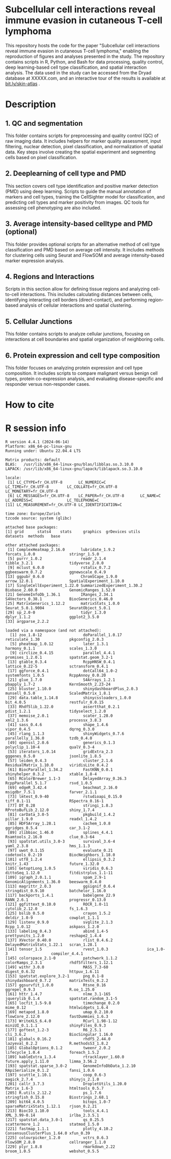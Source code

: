 # Subcellular cell interactions reveal immune evasion in cutaneous T-cell lymphoma

This repository hosts the code for the paper "Subcellular cell interactions reveal immune evasion in cutaneous T-cell lymphoma," enabling the reproduction of figures and analyses presented in the study. The repository contains scripts in R, Python, and Bash for data processing, quality control, deep learning-based cell type classification, and spatial interaction analysis. The data used in the study can be accessed from the Dryad database at XXXXX.com, and an interactive tour of the results is available at [bit.ly/skin-atlas](bit.ly/skin-atlas) .

# Description

## 1. QC and segmentation
This folder contains scripts for preprocessing and quality control (QC) of raw imaging data. It includes helpers for marker quality assessment, input filtering, nuclear detection, pixel classification, and normalization of spatial data. Key steps involve creating the spatial experiment and segmenting cells based on pixel classification.

## 2. Deeplearning of cell type and PMD
This section covers cell type identification and positive marker detection (PMD) using deep learning. Scripts to guide the manual annotation of markers and cell types, training the CellSighter model for classification, and predicting cell types and marker positivity from images. QC tools for assessing cell phenotyping are also included.

## 3. Average intensity-based celltype and PMD (optional)
This folder provides optional scripts for an alternative method of cell type classification and PMD based on average cell intensity. It includes methods for clustering cells using Seurat and FlowSOM and average intensity-based marker expression analysis.

## 4. Regions and Interactions
Scripts in this section allow for defining tissue regions and analyzing cell-to-cell interactions. This includes calculating distances between cells, identifying interacting cell borders (direct-contact), and performing region-based analysis of cellular interactions and spatial clustering.

## 5. Cellular Junctions
This folder contains scripts to analyze cellular junctions, focusing on interactions at cell boundaries and spatial organization of neighboring cells.

## 6. Protein expression and cell type composition
This folder focuses on analyzing protein expression and cell type composition. It includes scripts to compare malignant versus benign cell types, protein co-expression analysis, and evaluating disease-specific and responder versus non-responder cases.

# How to cite

# R session info
```
R version 4.4.1 (2024-06-14)
Platform: x86_64-pc-linux-gnu
Running under: Ubuntu 22.04.4 LTS

Matrix products: default
BLAS:   /usr/lib/x86_64-linux-gnu/blas/libblas.so.3.10.0 
LAPACK: /usr/lib/x86_64-linux-gnu/lapack/liblapack.so.3.10.0

locale:
 [1] LC_CTYPE=fr_CH.UTF-8       LC_NUMERIC=C               LC_TIME=fr_CH.UTF-8        LC_COLLATE=fr_CH.UTF-8     LC_MONETARY=fr_CH.UTF-8   
 [6] LC_MESSAGES=fr_CH.UTF-8    LC_PAPER=fr_CH.UTF-8       LC_NAME=C                  LC_ADDRESS=C               LC_TELEPHONE=C            
[11] LC_MEASUREMENT=fr_CH.UTF-8 LC_IDENTIFICATION=C       

time zone: Europe/Zurich
tzcode source: system (glibc)

attached base packages:
[1] grid      stats4    stats     graphics  grDevices utils     datasets  methods   base     

other attached packages:
 [1] ComplexHeatmap_2.16.0       lubridate_1.9.2             forcats_1.0.0               stringr_1.5.0              
 [5] purrr_1.0.2                 readr_2.1.4                 tibble_3.2.1                tidyverse_2.0.0            
 [9] mclust_6.0.0                rstatix_0.7.2               ggbeeswarm_0.7.2            ggnewscale_0.4.9           
[13] ggpubr_0.6.0                ChromSCape_1.9.0            arrow_12.0.1                SpatialExperiment_1.10.0   
[17] SingleCellExperiment_1.22.0 SummarizedExperiment_1.30.2 Biobase_2.60.0              GenomicRanges_1.52.0       
[21] GenomeInfoDb_1.36.1         IRanges_2.34.1              S4Vectors_0.38.1            BiocGenerics_0.46.0        
[25] MatrixGenerics_1.12.2       matrixStats_1.0.0           Seurat_5.0.1.9004           SeuratObject_5.0.1         
[29] sp_2.0-0                    tidyr_1.3.0                 dplyr_1.1.2                 ggplot2_3.5.0              
[33] argparse_2.2.2             

loaded via a namespace (and not attached):
  [1] zoo_1.8-12                  doParallel_1.0.17           reticulate_1.30             pkgconfig_2.0.3            
  [5] pheatmap_1.0.12             later_1.3.1                 harmony_0.1.1               scales_1.3.0               
  [9] circlize_0.4.15             parallel_4.4.1              promises_1.2.0.1            spatstat.geom_3.2-1        
 [13] gtable_0.3.4                RcppHNSW_0.4.1              lattice_0.22-5              sctransform_0.4.1          
 [17] ggforce_0.4.1               dotCall64_1.0-2             systemfonts_1.0.5           RcppAnnoy_0.0.20           
 [21] glue_1.7.0                  S4Arrays_1.2.1              pbapply_1.7-2               KernSmooth_2.23-24         
 [25] bluster_1.10.0              shinydashboardPlus_2.0.3    munsell_0.5.0               ScaledMatrix_1.8.1         
 [29] data.table_1.14.8           shinycssloaders_1.0.0       bit_4.0.5                   restfulr_0.0.15            
 [33] Rhdf5lib_1.22.0             assertthat_0.2.1            pdist_1.2.1                 tidyselect_1.2.0           
 [37] memoise_2.0.1               scater_1.28.0               xml2_1.3.6                  processx_3.8.3             
 [41] sass_0.4.6                  shape_1.4.6                 vipor_0.4.5                 dqrng_0.3.0                
 [45] rlang_1.1.3                 shinyWidgets_0.7.6          parallelly_1.36.0           tzdb_0.4.0                 
 [49] openssl_2.0.6               generics_0.1.3              polyclip_1.10-4             qualV_0.3-4                
 [53] iterators_1.0.14            gridExtra_2.3               gggenes_0.5.0               jsonlite_1.8.5             
 [57] leiden_0.4.3                cluster_2.1.6               ResidualMatrix_1.10.0       viridisLite_0.4.2          
 [61] BiocParallel_1.34.2         FastKNN_0.0.1               shinyhelper_0.3.2           xtable_1.8-4               
 [65] RColorBrewer_1.1-3          DelayedArray_0.26.3         RcppParallel_5.1.7          rsvd_1.0.5                 
 [69] edgeR_3.42.4                beachmat_2.16.0             msigdbr_7.5.1               farver_2.1.1               
 [73] lmtest_0.9-40               rstudioapi_0.15.0           tiff_0.1-11                 RSpectra_0.16-1            
 [77] DT_0.28                     stringi_1.8.3               RProtoBufLib_2.12.0         shiny_1.7.4                
 [81] carData_3.0-5               pkgbuild_1.4.2              pillar_1.9.0                readxl_1.4.2               
 [85] HDF5Array_1.28.1            cachem_1.0.8                ggridges_0.5.4              car_3.1-2                  
 [89] zlibbioc_1.46.0             splines_4.4.1               Rsamtools_2.16.0            clue_0.3-64                
 [93] spatstat.utils_3.0-3        survival_3.6-4              yaml_2.3.8                  hms_1.1.3                  
 [97] uwot_0.1.15                 evaluate_0.21               codetools_0.2-19            BiocNeighbors_1.18.0       
[101] utf8_1.2.4                  ellipsis_0.3.2              knitr_1.43                  future_1.32.0              
[105] GetoptLong_1.0.5            viridis_0.6.3               dittoSeq_1.12.0             fitdistrplus_1.1-11        
[109] igraph_2.0.1.1              spam_2.9-1                  GenomicAlignments_1.36.0    beeswarm_0.4.0             
[113] magrittr_2.0.3              ggsignif_0.6.4              stringdist_0.9.10           batchelor_1.16.0           
[117] backports_1.4.1             babelgene_22.9              RANN_2.6.1                  progressr_0.13.0           
[121] ggfittext_0.10.0            ROCR_1.0-11                 cytolib_2.12.0              fs_1.6.3                   
[125] bslib_0.5.0                 crayon_1.5.2                deldir_1.0-9                cowplot_1.1.1              
[129] listenv_0.9.0               svglite_2.1.3               Rcpp_1.0.12                 askpass_1.2.0              
[133] labeling_0.4.3              abind_1.4-5                 prettyunits_1.2.0           reshape2_1.4.4             
[137] XVector_0.40.0              rlist_0.4.6.2               DelayedMatrixStats_1.22.1   scran_1.28.1               
[141] tensor_1.5                  rvest_1.0.3                 ica_1.0-3                   compiler_4.4.1             
[145] colorspace_2.1-0            patchwork_1.1.2             colorRamps_2.3.1            rhdf5filters_1.12.1        
[149] withr_3.0.0                 MASS_7.3-60                 digest_0.6.32               httpuv_1.6.11              
[153] spatstat.explore_3.2-1      png_0.1-8                   shinydashboard_0.7.2        matrixTests_0.2.2          
[157] ggsurvfit_1.0.0             Rtsne_0.16                  ggrepel_0.9.3               R.oo_1.25.0                
[161] httr_1.4.7                  nlme_3.1-165                jquerylib_0.1.4             spatstat.random_3.1-5      
[165] locfit_1.5-9.8              timechange_0.2.0            mime_0.12                   htmlwidgets_1.6.4          
[169] metapod_1.8.0               umap_0.2.10.0               flowCore_2.12.0             fastDummies_1.6.3          
[173] WriteXLS_6.4.0              RCurl_1.98-1.12             miniUI_0.1.1.1              shinyFiles_0.9.3           
[177] goftest_1.2-3               R6_2.5.1                    cli_3.6.2                   BiocSingular_1.16.0        
[181] globals_0.16.2              rhdf5_2.44.0                lazyeval_0.2.2              R.methodsS3_1.8.2          
[185] GlobalOptions_0.1.2         tweenr_2.0.2                lifecycle_1.0.4             foreach_1.5.2              
[189] kableExtra_1.3.4            rtracklayer_1.60.0          future.apply_1.11.0         limma_3.56.2               
[193] spatstat.sparse_3.0-2       GenomeInfoDbData_1.2.10     RApiSerialize_0.1.2         fansi_1.0.6                
[197] scuttle_1.10.1              coop_0.6-3                  magick_2.7.4                shinyjs_2.1.0              
[201] callr_3.7.3                 DropletUtils_1.20.0         Matrix_1.6-3                htmltools_0.5.7            
[205] R.utils_2.12.2              ps_1.7.6                    stringfish_0.15.8           Biostrings_2.68.1          
[209] bit64_4.0.5                 bitops_1.0-7                sparseMatrixStats_1.12.1    rjson_0.2.21               
[213] BiocIO_1.10.0               tools_4.4.1                 XML_3.99-0.14               irlba_2.3.5.1              
[217] spatstat.data_3.0-1         qs_0.25.5                   scattermore_1.2             statmod_1.5.0              
[221] fastmap_1.1.1               plotly_4.10.2               ConsensusClusterPlus_1.64.0 xfun_0.39                  
[225] colourpicker_1.2.0          vctrs_0.6.3                 FlowSOM_2.8.0               cellranger_1.1.0           
[229] plyr_1.8.8                  rmarkdown_2.22              broom_1.0.5                 webshot_0.5.5
```
